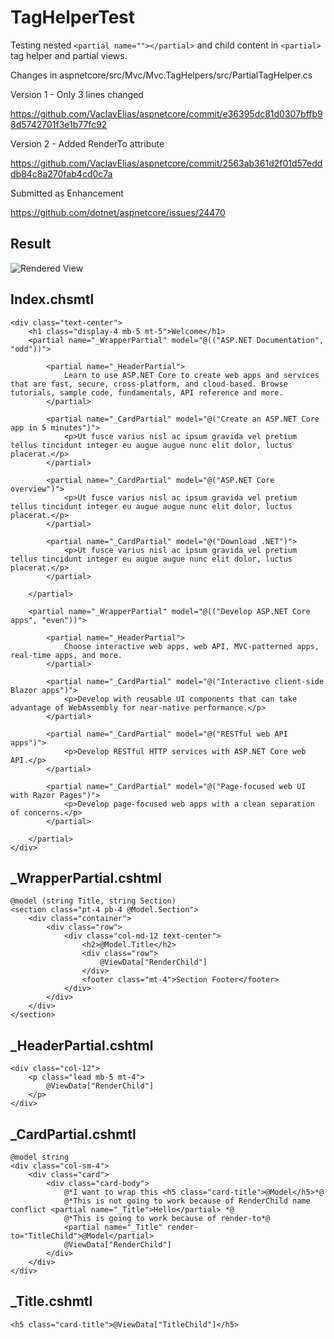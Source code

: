 # TagHelperTest

Testing nested ```<partial name=""></partial>``` and child content in ```<partial>``` tag helper and partial views.

Changes in aspnetcore/src/Mvc/Mvc.TagHelpers/src/PartialTagHelper.cs

Version 1 - Only 3 lines changed

https://github.com/VaclavElias/aspnetcore/commit/e36395dc81d0307bffb98d5742701f3e1b77fc92

Version 2 - Added RenderTo attribute

https://github.com/VaclavElias/aspnetcore/commit/2563ab361d2f01d57edddb84c8a270fab4cd0c7a

Submitted as Enhancement

https://github.com/dotnet/aspnetcore/issues/24470

## Result
![Rendered View](https://user-images.githubusercontent.com/4528464/89036331-6be2b080-d334-11ea-9a2b-5f4c2a952c6c.png)

## Index.chsmtl

```razor
<div class="text-center">
    <h1 class="display-4 mb-5 mt-5">Welcome</h1>
    <partial name="_WrapperPartial" model="@(("ASP.NET Documentation", "odd"))">

        <partial name="_HeaderPartial">
            Learn to use ASP.NET Core to create web apps and services that are fast, secure, cross-platform, and cloud-based. Browse tutorials, sample code, fundamentals, API reference and more.
        </partial>

        <partial name="_CardPartial" model="@("Create an ASP.NET Core app in 5 minutes")">
            <p>Ut fusce varius nisl ac ipsum gravida vel pretium tellus tincidunt integer eu augue augue nunc elit dolor, luctus placerat.</p>
        </partial>

        <partial name="_CardPartial" model="@("ASP.NET Core overview")">
            <p>Ut fusce varius nisl ac ipsum gravida vel pretium tellus tincidunt integer eu augue augue nunc elit dolor, luctus placerat.</p>
        </partial>

        <partial name="_CardPartial" model="@("Download .NET")">
            <p>Ut fusce varius nisl ac ipsum gravida vel pretium tellus tincidunt integer eu augue augue nunc elit dolor, luctus placerat.</p>
        </partial>

    </partial>

    <partial name="_WrapperPartial" model="@(("Develop ASP.NET Core apps", "even"))">

        <partial name="_HeaderPartial">
            Choose interactive web apps, web API, MVC-patterned apps, real-time apps, and more.
        </partial>

        <partial name="_CardPartial" model="@("Interactive client-side Blazor apps")">
            <p>Develop with reusable UI components that can take advantage of WebAssembly for near-native performance.</p>
        </partial>

        <partial name="_CardPartial" model="@("RESTful web API apps")">
            <p>Develop RESTful HTTP services with ASP.NET Core web API.</p>
        </partial>

        <partial name="_CardPartial" model="@("Page-focused web UI with Razor Pages")">
            <p>Develop page-focused web apps with a clean separation of concerns.</p>
        </partial>

    </partial>
</div>
```

## _WrapperPartial.cshtml

```razor
@model (string Title, string Section)
<section class="pt-4 pb-4 @Model.Section">
    <div class="container">
        <div class="row">
            <div class="col-md-12 text-center">
                <h2>@Model.Title</h2>
                <div class="row">
                    @ViewData["RenderChild"]
                </div>
                <footer class="mt-4">Section Footer</footer>
            </div>
        </div>
    </div>
</section>
```

## _HeaderPartial.cshtml

```razor
<div class="col-12">
    <p class="lead mb-5 mt-4">
        @ViewData["RenderChild"]
    </p>
</div>
```

## _CardPartial.cshmtl

```razor
@model string
<div class="col-sm-4">
    <div class="card">
        <div class="card-body">
            @*I want to wrap this <h5 class="card-title">@Model</h5>*@
            @*This is not going to work because of RenderChild name conflict <partial name="_Title">Hello</partial> *@
            @*This is going to work because of render-to*@
            <partial name="_Title" render-to="TitleChild">@Model</partial>
            @ViewData["RenderChild"]
        </div>
    </div>
</div>
```

## _Title.cshmtl

```razor
<h5 class="card-title">@ViewData["TitleChild"]</h5>
```
